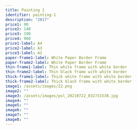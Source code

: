```yaml
---
title: Painting 1
identifier: painting-1
description: "2017"
price1: 90
price2: 140
price3: 190
price4: 960
price1-label: A4
price2-label: A3
price3-label: A2
paper-frame1-label: White Paper Border Frame
paper-frame2-label: White Paper Border Frame
thin-frame1-label: Thin white frame with white border
thin-frame2-label: Thin black frame with white border
thick-frame1-label: Thick white frame with white border
thick-frame2-label: Thick black frame with white border
image1: /assets/images/22.png
image2: ""
image3: /assets/images/pxl_20210722_032731538.jpg
image4: ""
image5: ""
image6: ""
image7: ""
image8: ""
---
```

